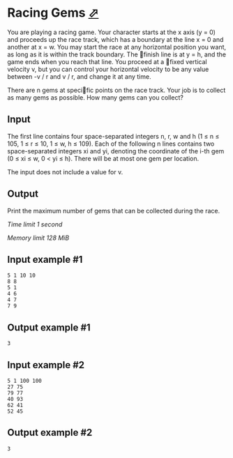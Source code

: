 # Racing Gems [⬀](https://www.e-olymp.com/en/problems/8187)

You are playing a racing game. Your character starts at the x axis (y = 0) and proceeds up the race track, which has a boundary at the line x = 0 and another at x = w. You may start the race at any horizontal position you want, as long as it is within the track boundary. The finish line is at y = h, and the game ends when you reach that line. You proceed at a fixed vertical velocity v, but you can control your horizontal velocity to be any value between -v / r and v / r, and change it at any time.

There are n gems at specific points on the race track. Your job is to collect as many gems as possible. How many gems can you collect?

## Input

The first line contains four space-separated integers n, r, w and h (1 ≤ n ≤ 105, 1 ≤ r ≤ 10, 1 ≤ w, h ≤ 109). Each of the following n lines contains two space-separated integers xi and yi, denoting the coordinate of the i-th gem (0 ≤ xi ≤ w, 0 < yi ≤ h). There will be at most one gem per location.

The input does not include a value for v.

## Output

Print the maximum number of gems that can be collected during the race.

_Time limit 1 second_

_Memory limit 128 MiB_

## Input example #1
```
5 1 10 10
8 8
5 1
4 6
4 7
7 9
```

## Output example #1
```
3
```

## Input example #2
```
5 1 100 100
27 75
79 77
40 93
62 41
52 45
```

## Output example #2
```
3
```
